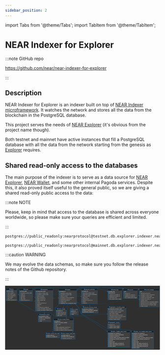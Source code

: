 ```yaml
---
sidebar_position: 2
---
```


import Tabs from '@theme/Tabs';
import TabItem from '@theme/TabItem';

# NEAR Indexer for Explorer

:::note GitHub repo

https://github.com/near/near-indexer-for-explorer

:::

## Description

NEAR Indexer for Explorer is an indexer built on top of [NEAR Indexer microframework](https://near-indexers.io/docs/projects/near-indexer-framework). It watches the network and stores all the data from the blockchain in the PostgreSQL database.

This project serves the needs of [NEAR Explorer](https://explorer.near.org/) (it's obvious from the project name though).

Both testnet and mainnet have active instances that fill a PostgreSQL database with all the data from the network starting from the genesis as [Explorer](https://explorer.near.org/) requires.

## Shared read-only access to the databases

The main purpose of the indexer is to serve as a data source for [NEAR Explorer](https://explorer.near.org/), [NEAR Wallet](https://wallet.near.org), and some other internal Pagoda services. Despite this, it also proved itself useful to the general public, so we are giving a shared read-only public access to the data:

:::note NOTE

Please, keep in mind that access to the database is shared across everyone worldwide, so please make sure your queries are efficient and limited.

:::

<Tabs>
  <TabItem value="testnet" label="testnet" default>

    postgres://public_readonly:nearprotocol@testnet.db.explorer.indexer.near.dev/testnet_explorer


  </TabItem>
  <TabItem value="mainnet" label="mainnet">

    postgres://public_readonly:nearprotocol@mainnet.db.explorer.indexer.near.dev/mainnet_explorer

  </TabItem>
</Tabs>

:::caution WARNING

We may evolve the data schemas, so make sure you follow the release notes of the Github repository.

:::

![Data Schema](https://github.com/near/near-indexer-for-explorer/blob/master/docs/near-indexer-for-explorer-db.png?raw=true)
